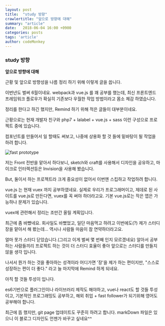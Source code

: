 ```yaml
---
layout: post
title:  "study 방향"
crawlertitle: "앞으로 방향에 대해"
summary: "article"
date:   2018-06-04 16:00 +0900
categories: posts
tags: 'article'
author: codeMonkey
---
```


### study 방향

**앞으로 방향에 대해**

근황 및 앞으로 방향성을 나름 정리 하기 위해 이렇게 글을 씁니다.

이번년도 벌써 6월이네요.
webpack과 vue.js 를 꽤 공부를 했는데, 최신 프론트엔드 프레임워크 플로우가 확실히 기존보다 
우월한 작업 방법이라고 몸소 체감 하였습니다.

정리를 한다고 하긴 했지만, Remind 하기 위해 적은 글들이 대부분이네요.

근황으로는 현재 개발자 친구와 php7 + lalabel + vue.js + sass 이런 구성으로 프로젝트 중에 있습니다.

 컴포넌트를 만들어서 일 할때도 써보고, 나중에 상용화 할 것 들에 밑바탕이 될 작업을 하려 합니다.

![fast prototype](/jsStudyBlog/assets/images/post/fast_prototype.jpeg)

저는 Front 전반을 맡아서 하다보니, sketch와 craft를 사용해서 디자인을 공유하고,
마이크로 인터렉션등은 Invision을 사용해 봤습니다.

But, 둘이서 하는 프로젝트라 크게 중요성이 없어서 이번엔 스킵하고 작업하려 합니다.

vue.js 는 현재 vuex 까지 공부하였네요.
실제로 우리가 프로그래머이고, 제데로 된 사이트를 vue.js로 만든다면,
vuex를 꼭 써야 하더라고요. 기본 vue.js로는 작은 앱은 가능하나 문제가 있습니다.

vuex에 관련해서 정리는 조만간 올릴 계획입니다.

최근에 좀 바빴네요. 회사일도 바뻤었고, 일단 마음먹고 하려고 이번에도(?) 
제가 스터디 장을 맡아서 해 봤는데... 역시나 사람들 마음이 참 연약하더라고요.

얼마 못가 스터디 닫았습니다.(그리고 이게 벌써 몇 번째 인지 모르겠네요)
알아서 공부 하는 사람들끼리 프로젝트 하는 것이 더 스터디 효율이 좋아
앞으로는 스터디를 만들지 않을 생각 입니다. 

나서서 뭔가 하는 것을 좋아하는 성격이라 어디가면 '장'을 제가 하는 편이지만, 
"스스로 성장하는 편이 더 좋다." 라고 늘 마지막에 Remind 하게 되네요.

아직 할 것들 투성이 입니다.

es6기반으로 플러그인이나 라이브러리 제작도 해야하고, 
vue나 react도 할 것들 투성이고, 기본적인 프로그래밍도 공부하고,
해외 취업 + fast follower가 되기위해 영어도 공부해야 합니다.

최근에 뜸 했지만, git page 업데이트도 꾸준히 하려고 합니다.
 markDown 파일은 있으니 이 블로그 디자인도 언젠가 바꾸고 싶네요^^